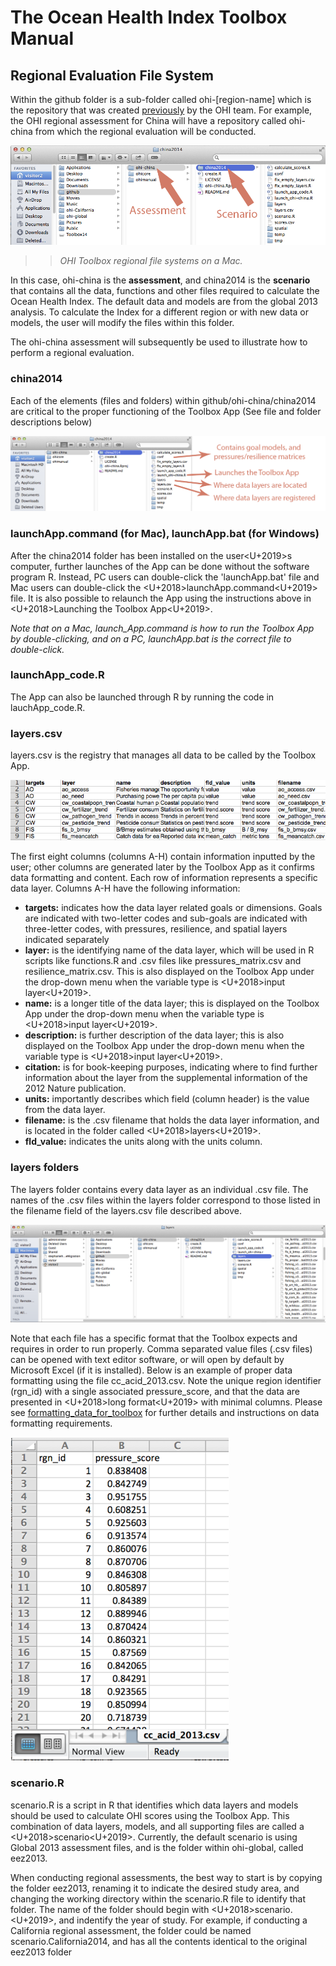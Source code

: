 # The Ocean Health Index Toolbox Manual

## Regional Evaluation File System
Within the github folder is a sub-folder called ohi-[region-name] which is the repository that was created [previously](https://github.com/OHI-Science/ohimanual/blob/master/tutorials/accessing_a_repo/accessing_a_repo_with_github.md#create-your-ohi-assessment-repo) by the OHI team. For example, the OHI regional assessment for China will have a repository called ohi-china from which the regional evaluation will be conducted.

![](./fig/assessment_location.png)

>> *OHI Toolbox regional file systems on a Mac.*

In this case, ohi-china is the **assessment**, and china2014 is the **scenario** that contains all the data, functions and other files required to calculate the Ocean Health Index. The default data and models are from the global 2013 analysis. To calculate the Index for a different region or with new data or models, the user will modify the files within this folder.

The ohi-china assessment will subsequently be used to illustrate how to perform a regional evaluation. 

### china2014
Each of the elements (files and folders) within github/ohi-china/china2014 are critical to the proper functioning of the Toolbox App (See file and folder descriptions below)

![](./fig/china2014_descr.png)


### launchApp.command (for Mac), launchApp.bat (for Windows)
After the china2014 folder has been installed on the user<U+2019>s computer, further launches of the App can be done without the software program R. Instead, PC users can double-click the 'launchApp.bat' file and Mac users can double-click the <U+2018>launchApp.command<U+2019> file.  It is also possible to relaunch the App using the instructions above in <U+2018>Launching the Toolbox App<U+2019>.

*Note that on a Mac, launch_App.command is how to run the Toolbox App by double-clicking, and on a PC, launchApp.bat is the correct file to double-click.*

### launchApp_code.R
The App can also be launched through R by running the code in lauchApp_code.R. 

### layers.csv
layers.csv is the registry that manages all data to be called by the Toolbox App. 

![](./fig/layers_csv_registry.png)

The first eight columns (columns A-H) contain information inputted by the user; other columns are generated later by the Toolbox App as it confirms data formatting and content. Each row of information represents a specific data layer. Columns A-H have the following information:

 + **targets:** indicates how the data layer related goals or dimensions. Goals are indicated with two-letter codes and sub-goals are indicated with three-letter codes, with pressures, resilience, and spatial layers indicated separately
 + **layer:** is the identifying name of the data layer, which will be used in R scripts like functions.R and .csv files like pressures_matrix.csv and resilience_matrix.csv. This is also displayed on the Toolbox App under the drop-down menu when the variable type is <U+2018>input layer<U+2019>.
 + **name:** is a longer title of the data layer; this is displayed on the Toolbox App under the drop-down menu when the variable type is <U+2018>input layer<U+2019>.
 + **description:** is further description of the data layer; this is also displayed on the Toolbox App under the drop-down menu when the variable type is <U+2018>input layer<U+2019>.
 + **citation:** is for book-keeping purposes, indicating where to find further information about the layer from the supplemental information of the 2012 Nature publication.
 + **units:** importantly describes which field (column header) is the value from the data layer.
 + **filename:** is the .csv filename that holds the data layer information, and is located in the folder called <U+2018>layers<U+2019>.
 + **fld_value:** indicates the units along with the units column.
 
### layers folders
The layers folder contains every data layer as an individual .csv file. The names of the .csv files within the layers folder correspond to those listed in the filename field of the layers.csv file described above.

![](./fig/layers_location.png)

Note that each file has a specific format that the Toolbox expects and requires in order to run properly. Comma separated value files (.csv files) can be opened with text editor software, or will open by default by Microsoft Excel (if it is installed). Below is an example of proper data formatting using the file cc_acid_2013.csv. Note the unique region identifier (rgn_id) with a single associated pressure_score, and that the data are presented in <U+2018>long format<U+2019> with minimal columns. Please see [formatting_data_for_toolbox](https://github.com/OHI-Science/ohimanual/blob/master/tutorials/formatting_data_for_toolbox.xlsx) for further details and instructions on data formatting requirements.

![](./fig/cc_acid_format_example.png)

### scenario.R
scenario.R is a script in R that identifies which data layers and models should be used to calculate OHI scores using the Toolbox App. This combination of data layers, models, and all supporting files are called a <U+2018>scenario<U+2019>. Currently, the default scenario is using Global 2013 assessment files, and is the folder within ohi-global, called eez2013. 

When conducting regional assessments, the best way to start is by copying the folder eez2013, renaming it to indicate the desired study area, and changing the working directory within the scenario.R file to identify that folder. The name of the folder should begin with <U+2018>scenario.<U+2019>, and indentify the year of study. For example, if conducting a California regional assessment, the folder could be named scenario.California2014, and has all the contents identical to the original eez2013 folder
